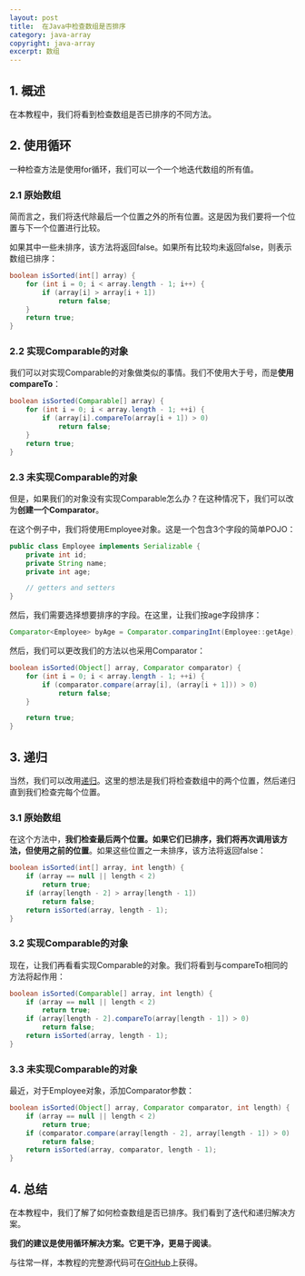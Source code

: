 ```yaml
---
layout: post
title:  在Java中检查数组是否排序
category: java-array
copyright: java-array
excerpt: 数组
---
```


## 1. 概述

在本教程中，我们将看到检查数组是否已排序的不同方法。

## 2. 使用循环

一种检查方法是使用for循环，我们可以一个一个地迭代数组的所有值。

### 2.1 原始数组

简而言之，我们将迭代除最后一个位置之外的所有位置。这是因为我们要将一个位置与下一个位置进行比较。

如果其中一些未排序，该方法将返回false。如果所有比较均未返回false，则表示数组已排序：

```java
boolean isSorted(int[] array) {
    for (int i = 0; i < array.length - 1; i++) {
        if (array[i] > array[i + 1])
            return false;
    }
    return true;
}
```

### 2.2 实现Comparable的对象

我们可以对实现Comparable的对象做类似的事情。我们不使用大于号，而是**使用compareTo**：

```java
boolean isSorted(Comparable[] array) {
    for (int i = 0; i < array.length - 1; ++i) {
        if (array[i].compareTo(array[i + 1]) > 0)
            return false;
    }
    return true;
}
```

### 2.3 未实现Comparable的对象

但是，如果我们的对象没有实现Comparable怎么办？在这种情况下，我们可以改为**创建一个Comparator**。

在这个例子中，我们将使用Employee对象。这是一个包含3个字段的简单POJO：

```java
public class Employee implements Serializable {
    private int id;
    private String name;
    private int age;

    // getters and setters
}
```

然后，我们需要选择想要排序的字段。在这里，让我们按age字段排序：

```java
Comparator<Employee> byAge = Comparator.comparingInt(Employee::getAge);
```

然后，我们可以更改我们的方法以也采用Comparator：

```java
boolean isSorted(Object[] array, Comparator comparator) {
    for (int i = 0; i < array.length - 1; ++i) {
        if (comparator.compare(array[i], (array[i + 1])) > 0)
            return false;
    }

    return true;
}
```

## 3. 递归

当然，我们可以改用[递归](https://www.baeldung.com/java-recursion)。这里的想法是我们将检查数组中的两个位置，然后递归直到我们检查完每个位置。

### 3.1 原始数组

在这个方法中，**我们检查最后两个位置。如果它们已排序，我们将再次调用该方法，但使用之前的位置**。如果这些位置之一未排序，该方法将返回false：

```java
boolean isSorted(int[] array, int length) {
    if (array == null || length < 2) 
        return true; 
    if (array[length - 2] > array[length - 1])
        return false;
    return isSorted(array, length - 1);
}
```

### 3.2 实现Comparable的对象

现在，让我们再看看实现Comparable的对象。我们将看到与compareTo相同的方法将起作用：

```java
boolean isSorted(Comparable[] array, int length) {
    if (array == null || length < 2) 
        return true; 
    if (array[length - 2].compareTo(array[length - 1]) > 0)
        return false;
    return isSorted(array, length - 1);
}
```

### 3.3 未实现Comparable的对象

最近，对于Employee对象，添加Comparator参数：

```java
boolean isSorted(Object[] array, Comparator comparator, int length) {
    if (array == null || length < 2)
        return true;
    if (comparator.compare(array[length - 2], array[length - 1]) > 0)
        return false;
    return isSorted(array, comparator, length - 1);
}
```

## 4. 总结

在本教程中，我们了解了如何检查数组是否已排序。我们看到了迭代和递归解决方案。

**我们的建议是使用循环解决方案。它更干净，更易于阅读**。

与往常一样，本教程的完整源代码可在[GitHub](https://github.com/tuyucheng7/taketoday-tutorial4j/tree/master/java-core-modules/java-arrays-sorting)上获得。